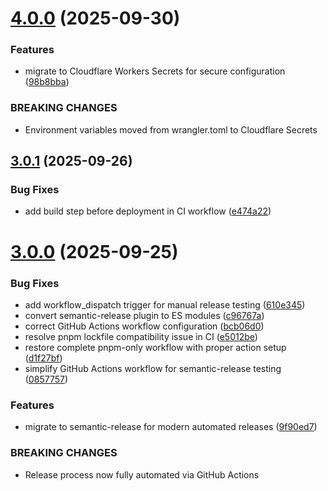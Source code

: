 # [4.0.0](https://github.com/BingoWon/apple-rag-mcp/compare/v3.0.1...v4.0.0) (2025-09-30)


### Features

* migrate to Cloudflare Workers Secrets for secure configuration ([98b8bba](https://github.com/BingoWon/apple-rag-mcp/commit/98b8bbac930bcbfb0efe40e5adb4da854ccb6c0b))


### BREAKING CHANGES

* Environment variables moved from wrangler.toml to Cloudflare Secrets

## [3.0.1](https://github.com/BingoWon/apple-rag-mcp/compare/v3.0.0...v3.0.1) (2025-09-26)


### Bug Fixes

* add build step before deployment in CI workflow ([e474a22](https://github.com/BingoWon/apple-rag-mcp/commit/e474a227ced60839f2cf0a84eccc681bac5982b4))

# [3.0.0](https://github.com/BingoWon/apple-rag-mcp/compare/v2.9.1...v3.0.0) (2025-09-25)


### Bug Fixes

* add workflow_dispatch trigger for manual release testing ([610e345](https://github.com/BingoWon/apple-rag-mcp/commit/610e34585d6afa14c1288fcbe76c187c9aefdc01))
* convert semantic-release plugin to ES modules ([c96767a](https://github.com/BingoWon/apple-rag-mcp/commit/c96767a884f09de93670b6c577dce7287857e91f))
* correct GitHub Actions workflow configuration ([bcb06d0](https://github.com/BingoWon/apple-rag-mcp/commit/bcb06d0dc07790774579fca171f34c4fc6a6f209))
* resolve pnpm lockfile compatibility issue in CI ([e5012be](https://github.com/BingoWon/apple-rag-mcp/commit/e5012be43766609ffb4328dc5bf7b9db48e8a9a4))
* restore complete pnpm-only workflow with proper action setup ([d1f27bf](https://github.com/BingoWon/apple-rag-mcp/commit/d1f27bf8c0479f1c7146100e68d6b8aa668ec74c))
* simplify GitHub Actions workflow for semantic-release testing ([0857757](https://github.com/BingoWon/apple-rag-mcp/commit/08577575cca72db89421375f046d1fa3ea7ae265))


### Features

* migrate to semantic-release for modern automated releases ([9f90ed7](https://github.com/BingoWon/apple-rag-mcp/commit/9f90ed772aefcf7dc59b6fa3cf78a04373785345))


### BREAKING CHANGES

* Release process now fully automated via GitHub Actions
